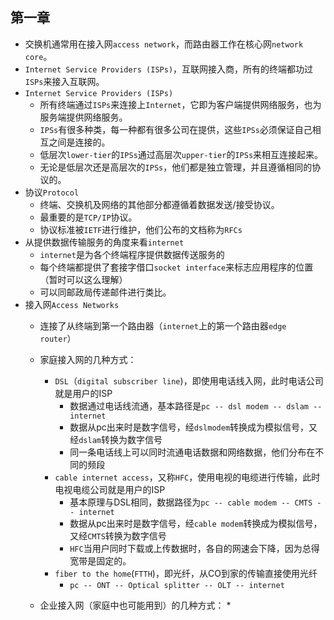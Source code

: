 ## 第一章
* 交换机通常用在接入网`access network`，而路由器工作在核心网`network core`。
* `Internet Service Providers (ISPs)`，互联网接入商，所有的终端都功过`ISPs`来接入互联网。
* `Internet Service Providers (ISPs)`
	* 所有终端通过`ISPs`来连接上`Internet`，它即为客户端提供网络服务，也为服务端提供网络服务。
	* `IPSs`有很多种类，每一种都有很多公司在提供，这些`IPSs`必须保证自己相互之间是连接的。
	* 低层次`lower-tier`的`IPSs`通过高层次`upper-tier`的`IPSs`来相互连接起来。
	* 无论是低层次还是高层次的`IPSs`，他们都是独立管理，并且遵循相同的协议的。
* 协议`Protocol`
	* 终端、交换机及网络的其他部分都遵循着数据发送/接受协议。
	* 最重要的是`TCP/IP`协议。
	* 协议标准被`IETF`进行维护，他们公布的文档称为`RFCs`
* 从提供数据传输服务的角度来看`internet`
	* `internet`是为各个终端程序提供数据传送服务的
	* 每个终端都提供了套接字借口`socket interface`来标志应用程序的位置（暂时可以这么理解）
	* 可以同邮政局传递邮件进行类比。
* 接入网`Access Networks`
	* 连接了从终端到第一个路由器（`internet`上的第一个路由器`edge router`）
	* 家庭接入网的几种方式：
		* `DSL`（`digital subscriber line`)，即使用电话线入网，此时电话公司就是用户的ISP
			* 数据通过电话线流通，基本路径是`pc -- dsl modem -- dslam -- internet`
			* 数据从pc出来时是数字信号，经`dslmodem`转换成为模拟信号，又经`dslam`转换为数字信号
			* 同一条电话线上可以同时流通电话数据和网络数据，他们分布在不同的频段
		* `cable internet access`，又称`HFC`，使用电视的电缆进行传输，此时电视电缆公司就是用户的ISP
			* 基本原理与DSL相同，数据路径为`pc -- cable modem -- CMTS -- internet`
			* 数据从pc出来时是数字信号，经`cable modem`转换成为模拟信号，又经`CMTS`转换为数字信号
			* `HFC`当用户同时下载或上传数据时，各自的网速会下降，因为总得宽带是固定的。
		* `fiber to the home`(`FTTH`)，即光纤，从CO到家的传输直接使用光纤
			* `pc -- ONT -- Optical splitter -- OLT -- internet`

	* 企业接入网（家庭中也可能用到）的几种方式：
		* 